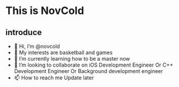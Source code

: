 # This is NovCold
## introduce
- 👋 Hi, I’m @novcold
- 👀 My interests are basketball and games
- 🌱 I’m currently learning how to be a master now
- 💞️ I’m looking to collaborate on iOS Development Engineer Or C++ Development Engineer Or Background development engineer
- 📫 How to reach me Update later


<!---
novcold/novcold is a ✨ special ✨ repository because its `README.md` (this file) appears on your GitHub profile.
You can click the Preview link to take a look at your changes.
--->
